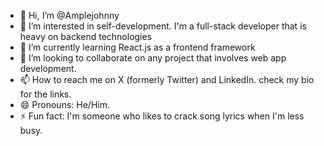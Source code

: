 - 👋 Hi, I’m @Amplejohnny
- 👀 I’m interested in self-development. I'm a full-stack developer that is heavy on backend technologies
- 🌱 I’m currently learning React.js as a frontend framework
- 💞️ I’m looking to collaborate on any project that involves web app development.
- 📫 How to reach me on X (formerly Twitter) and LinkedIn. check my bio for the links.
- 😄 Pronouns: He/Him.
- ⚡ Fun fact: I'm someone who likes to crack song lyrics when I'm less busy.

<!---
Amplejohnny/Amplejohnny is a ✨ special ✨ repository because its `README.md` (this file) appears on your GitHub profile.
You can click the Preview link to take a look at your changes.
--->
